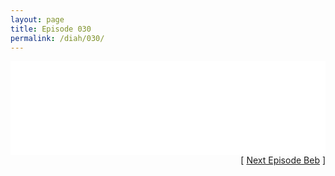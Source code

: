 ```yaml
---
layout: page
title: Episode 030
permalink: /diah/030/
---
```


<iframe allowfullscreen="true" frameborder="0" style="width:100%;" marginheight="0" marginwidth="0" mozallowfullscreen="true" scrolling="NO" src="//gdriveplayer.us/embed2.php?link=G1nEzsZD%252FRFnSiF9K%252Bp7aAJ%252Ft6QOOmGh7jCmcwdR1%252BVNpodJEwZQv1OZ50JynbTlUuFWdtHrsaHlJu9oE5yWXOyd7R8e%252Bhn7UWhbD%252FTou0RQUDLliqQMMD9cLhUJ0mDt8FoKXwg6jlYJYYCBhQXn2W7VPEQdEKcWTLjowf9gcNxDEsKF0nro8GYo%252FAiA1lkkSulGVllS%252BIHKNygaX3Jypu&amp;no_adult=yes" webkitallowfullscreen="true"></iframe>

<div align="right">[ <a href="/diah/031/">Next Episode Beb</a> ]</div>

